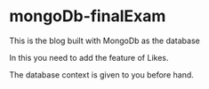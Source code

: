 # mongoDb-finalExam
This is the blog built with MongoDb as the database

In this you need to add the feature of Likes.

The database context is given to you before hand.

